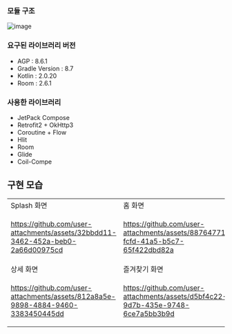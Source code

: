 ### 모듈 구조
![image](https://github.com/user-attachments/assets/fbd9f951-158e-4b7d-a606-09002a0758e0)

### 요구된 라이브러리 버전
- AGP : 8.6.1
- Gradle Version : 8.7
- Kotlin : 2.0.20
- Room : 2.6.1 

### 사용한 라이브러리
- JetPack Compose
- Retrofit2 + OkHttp3
- Coroutine + Flow
- Hlit
- Room
- Glide
- Coil-Compe

## 구현 모습
<table>
<tr>
<td>Splash 화면</td>
<td>홈 화면</td>
<td>검색 화면</td>
</tr>

<tr>
<td>

https://github.com/user-attachments/assets/32bbdd11-3462-452a-beb0-2a66d00975cd

</td>
<td>


https://github.com/user-attachments/assets/88764771-fcfd-41a5-b5c7-65f422dbd82a



</td>
<td>



https://github.com/user-attachments/assets/28b6c2cd-04cc-4ba9-b961-b44bc1dd8b3a



</td>
</tr>

<tr>
<td>상세 화면</td>
<td>즐겨찾기 화면</td>
</tr>

<tr>
<td>

https://github.com/user-attachments/assets/812a8a5e-9898-4884-9460-3383450445dd

</td>
<td>


https://github.com/user-attachments/assets/d5bf4c22-9d7b-435e-9748-6ce7a5bb3b9d



</td>
</tr>

</tr>

</table>
















